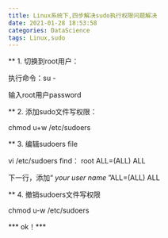 ```yaml
---
title: Linux系统下,四步解决sudo执行权限问题解决
date: 2021-01-28 18:53:58
categories: DataScience
tags: Linux,sudo
---
```


** 1. 切换到root用户： 

执行命令：su - 

输入root用户password

** 2. 添加sudo文件写权限：

chmod u+w /etc/sudoers

** 3. 编辑sudoers file

vi /etc/sudoers
find： root ALL=(ALL) ALL

下一行，添加“ *your user name* ”ALL=(ALL) ALL

** 4. 撤销sudoers文件写权限

chmod u-w /etc/sudoers

*** ok！***